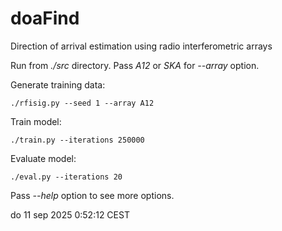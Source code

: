 # doaFind
Direction of arrival estimation using radio interferometric arrays


Run from *./src* directory. Pass *A12* or *SKA* for *--array* option.

Generate training data:

```
./rfisig.py --seed 1 --array A12
```

Train model:

```
./train.py --iterations 250000
```

Evaluate model:

```
./eval.py --iterations 20
```

Pass *--help* option to see more options.


do 11 sep 2025  0:52:12 CEST
